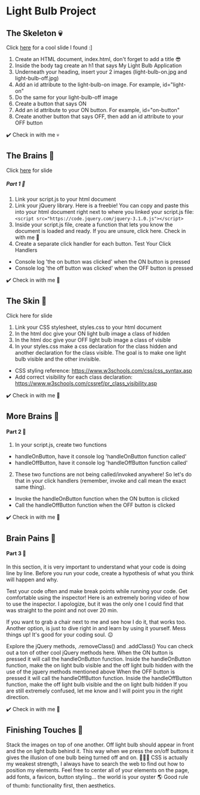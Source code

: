# Light Bulb Project
## The Skeleton 💀 
Click [here](https://cdn-images-1.medium.com/max/1600/1*nm0JcvKyANiyLONtE0K9Rg.png) for a cool slide I found :]


1. Create an HTML document, index.html, don't forget to add a title :sunglasses:
2. Inside the body tag create an h1 that says My Light Bulb Application 
3. Underneath your heading, insert your 2 images (light-bulb-on.jpg and light-bulb-off.jpg)
4. Add an id attribute to the light-bulb-on image. For example, id="light-on"
5. Do the same for your light-bulb-off image
6. Create a button that says ON
7. Add an id attribute to your ON button. For example, id="on-button"
8. Create another button that says OFF, then add an id attribute to your OFF button


✔️ Check in with me 💀

## The Brains 🧠
Click [here](https://cdn-images-1.medium.com/max/1600/1*yXJWX1VfK1e3-lm43NJHhA.png) for slide


##### Part 1 🚩
1. Link your script.js to your html document
2. Link your jQuery library. Here is a freebie! You can copy and paste this into your html document right next to where you linked your script.js file: `<script src="https://code.jquery.com/jquery-3.1.0.js"></script>`
3. Inside your script.js file, create a function that lets you know the document is loaded and ready. If you are unsure, click here. 
Check in with me :brain:
4. Create a separate click handler for each button. 
Test Your Click Handlers
* Console log 'the on button was clicked' when the ON button is pressed
* Console log 'the off button was clicked' when the OFF button is pressed


✔️ Check in with me 🧠

## The Skin 🧟
Click here for slide


1. Link your CSS stylesheet, styles.css to your html document
2. In the html doc give your ON light bulb image a class of hidden
3. In the html doc give your OFF light bulb image a class of visible
4. In your styles.css make a css declaration for the class hidden and another declaration for the class visible. The goal is to make one light bulb visible and the other invisible.
* CSS styling reference: https://www.w3schools.com/css/css_syntax.asp
* Add correct visibility for each class declaration: https://www.w3schools.com/cssref/pr_class_visibility.asp


✔️ Check in with me 🧟

## More Brains 🧠
#### Part 2 🚩
1. In your script.js, create two functions
* handleOnButton, have it console log 'handleOnButton function called'
* handleOffButton, have it console log 'handleOffButton function called'
2. These two functions are not being called/invoked anywhere! So let's do that in your click handlers (remember, invoke and call mean the exact same thing).
* Invoke the handleOnButton function when the ON button is clicked
* Call the handleOffButton function when the OFF button is clicked


✔️ Check in with me 🧠

## Brain Pains 🤯
#### Part 3 🚩
In this section, it is very important to understand what your code is doing line by line. Before you run your code, create a hypothesis of what you think will happen and why. 


Test your code often and make break points while running your code. Get comfortable using the inspector! Here is an extremely boring video of how to use the inspector. I apologize, but it was the only one I could find that was straight to the point and not over 20 min. 


If you want to grab a chair next to me and see how I do it, that works too. Another option, is just to dive right in and learn by using it yourself. Mess things up! It's good for your coding soul. 😉


Explore the jQuery methods, .removeClass() and .addClass() 
You can check out a ton of other cool jQuery methods here. 
When the ON button is pressed it will call the handleOnButton function. Inside the handleOnButton function, make the on light bulb visible and the off light bulb hidden with the use of the jquery methods mentioned above
When the OFF button is pressed it will call the handleOffButton function. Inside the handleOffButton function, make the off light bulb visible and the on light bulb hidden
If you are still extremely confused, let me know and I will point you in the right direction.


✔️ Check in with me 🤯

## Finishing Touches 🎨
Stack the images on top of one another. Off light bulb should appear in front and the on light bulb behind it. This way when we press the on/off buttons it gives the illusion of one bulb being turned off and on. 
💁🏻‍♀️ CSS is actually my weakest strength, I always have to search the web to find out how to position my elements. 
Feel free to center all of your elements on the page, add fonts, a favicon, button styling... the world is your oyster 🌎
Good rule of thumb: functionality first, then aesthetics. 